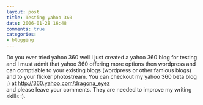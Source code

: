 ```yaml
---
layout: post
title: Testing yahoo 360
date: 2006-01-28 16:48
comments: true
categories:
- blogging
---
```

Do you ever tried yahoo 360 well I just created a yahoo 360 blog for testing and I must admit that yahoo 360 offering more options then wordpress and can comptiable to your existing blogs (wordpress or other famious blogs) and to your flicker photostream. You can checkout my yahoo 360 beta blog ;) at <a href="http://360.yahoo.com/dragona_eyez">http://360.yahoo.com/dragona_eyez</a><br />and please leave your comments. They are needed to improve my writing skills :).<br /><br /><br />
